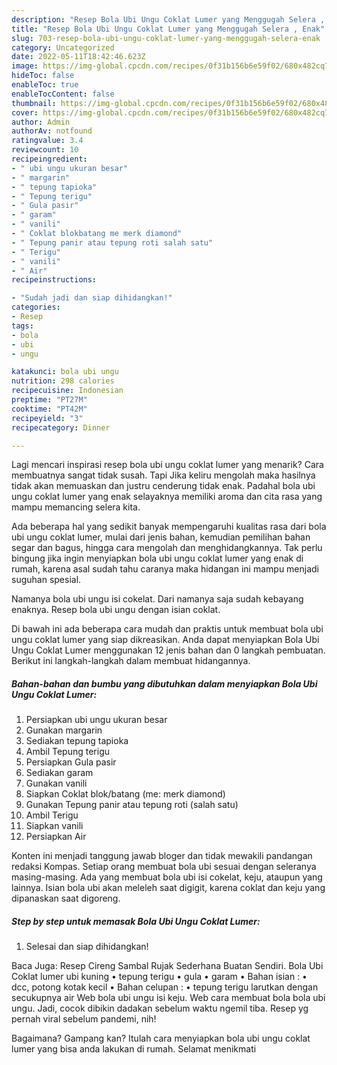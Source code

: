 ```yaml
---
description: "Resep Bola Ubi Ungu Coklat Lumer yang Menggugah Selera , Enak"
title: "Resep Bola Ubi Ungu Coklat Lumer yang Menggugah Selera , Enak"
slug: 703-resep-bola-ubi-ungu-coklat-lumer-yang-menggugah-selera-enak
category: Uncategorized
date: 2022-05-11T18:42:46.623Z
image: https://img-global.cpcdn.com/recipes/0f31b156b6e59f02/680x482cq70/bola-ubi-ungu-coklat-lumer-foto-resep-utama.jpg
hideToc: false
enableToc: true
enableTocContent: false
thumbnail: https://img-global.cpcdn.com/recipes/0f31b156b6e59f02/680x482cq70/bola-ubi-ungu-coklat-lumer-foto-resep-utama.jpg
cover: https://img-global.cpcdn.com/recipes/0f31b156b6e59f02/680x482cq70/bola-ubi-ungu-coklat-lumer-foto-resep-utama.jpg
author: Admin
authorAv: notfound
ratingvalue: 3.4
reviewcount: 10
recipeingredient:
- " ubi ungu ukuran besar"
- " margarin"
- " tepung tapioka"
- " Tepung terigu"
- " Gula pasir"
- " garam"
- " vanili"
- " Coklat blokbatang me merk diamond"
- " Tepung panir atau tepung roti salah satu"
- " Terigu"
- " vanili"
- " Air"
recipeinstructions:

- "Sudah jadi dan siap dihidangkan!"
categories:
- Resep
tags:
- bola
- ubi
- ungu

katakunci: bola ubi ungu 
nutrition: 298 calories
recipecuisine: Indonesian
preptime: "PT27M"
cooktime: "PT42M"
recipeyield: "3"
recipecategory: Dinner

---
```



Lagi mencari inspirasi resep bola ubi ungu coklat lumer yang menarik? Cara membuatnya sangat tidak susah. Tapi Jika keliru mengolah maka hasilnya tidak akan memuaskan dan justru cenderung tidak enak. Padahal bola ubi ungu coklat lumer yang enak selayaknya memiliki aroma dan cita rasa yang mampu memancing selera kita.


Ada beberapa hal yang sedikit banyak mempengaruhi kualitas rasa dari bola ubi ungu coklat lumer, mulai dari jenis bahan, kemudian pemilihan bahan segar dan bagus, hingga cara mengolah dan menghidangkannya. Tak perlu bingung jika ingin menyiapkan bola ubi ungu coklat lumer yang enak di rumah, karena asal sudah tahu caranya maka hidangan ini mampu menjadi suguhan spesial.

Namanya bola ubi ungu isi cokelat. Dari namanya saja sudah kebayang enaknya. Resep bola ubi ungu dengan isian coklat.


Di bawah ini ada beberapa cara mudah dan praktis untuk membuat bola ubi ungu coklat lumer yang siap dikreasikan. Anda dapat menyiapkan Bola Ubi Ungu Coklat Lumer menggunakan 12 jenis bahan dan 0 langkah pembuatan. Berikut ini langkah-langkah dalam membuat hidangannya.

<!--inarticleads1-->

##### Bahan-bahan dan bumbu yang dibutuhkan dalam menyiapkan Bola Ubi Ungu Coklat Lumer:

1. Persiapkan  ubi ungu ukuran besar
1. Gunakan  margarin
1. Sediakan  tepung tapioka
1. Ambil  Tepung terigu
1. Persiapkan  Gula pasir
1. Sediakan  garam
1. Gunakan  vanili
1. Siapkan  Coklat blok/batang (me: merk diamond)
1. Gunakan  Tepung panir atau tepung roti (salah satu)
1. Ambil  Terigu
1. Siapkan  vanili
1. Persiapkan  Air


Konten ini menjadi tanggung jawab bloger dan tidak mewakili pandangan redaksi Kompas. Setiap orang membuat bola ubi sesuai dengan seleranya masing-masing. Ada yang membuat bola ubi isi cokelat, keju, ataupun yang lainnya. Isian bola ubi akan meleleh saat digigit, karena coklat dan keju yang dipanaskan saat digoreng. 

<!--inarticleads2-->

##### Step by step untuk memasak Bola Ubi Ungu Coklat Lumer:


1. Selesai dan siap dihidangkan!

Baca Juga: Resep Cireng Sambal Rujak Sederhana Buatan Sendiri. Bola Ubi Coklat lumer ubi kuning • tepung terigu • gula • garam • Bahan isian : • dcc, potong kotak kecil • Bahan celupan : • tepung terigu larutkan dengan secukupnya air Web bola ubi ungu isi keju. Web cara membuat bola bola ubi ungu. Jadi, cocok dibikin dadakan sebelum waktu ngemil tiba. Resep yg pernah viral sebelum pandemi, nih! 

Bagaimana? Gampang kan? Itulah cara menyiapkan bola ubi ungu coklat lumer yang bisa anda lakukan di rumah. Selamat menikmati
